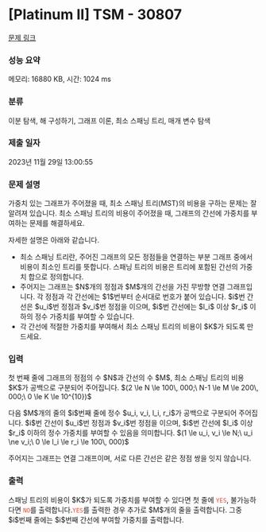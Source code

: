 # [Platinum II] TSM - 30807 

[문제 링크](https://www.acmicpc.net/problem/30807) 

### 성능 요약

메모리: 16880 KB, 시간: 1024 ms

### 분류

이분 탐색, 해 구성하기, 그래프 이론, 최소 스패닝 트리, 매개 변수 탐색

### 제출 일자

2023년 11월 29일 13:00:55

### 문제 설명

<p>가중치 있는 그래프가 주어졌을 때, 최소 스패닝 트리(MST)의 비용을 구하는 문제는 잘 알려져 있습니다. 최소 스패닝 트리의 비용이 주어졌을 때, 그래프의 간선에 가중치를 부여하는 문제를 해결하세요.</p>

<p>자세한 설명은 아래와 같습니다.</p>

<ul>
	<li>최소 스패닝 트리란, 주어진 그래프의 모든 정점들을 연결하는 부분 그래프 중에서 비용이 최소인 트리를 뜻합니다. 스패닝 트리의 비용은 트리에 포함된 간선의 가중치 합으로 정의합니다.</li>
	<li>주어지는 그래프는 $N$개의 정점과 $M$개의 간선을 가진 무방향 연결 그래프입니다. 각 정점과 각 간선에는 $1$번부터 순서대로 번호가 붙어 있습니다. $i$번 간선은 $u_i$번 정점과 $v_i$번 정점을 이으며, $i$번 간선에는 $l_i$ 이상 $r_i$ 이하의 정수 가중치를 부여할 수 있습니다.</li>
	<li>각 간선에 적절한 가중치를 부여해서 최소 스패닝 트리의 비용이 $K$가 되도록 만드세요.</li>
</ul>

### 입력 

 <p>첫 번째 줄에 그래프의 정점의 수 $N$과 간선의 수 $M$, 최소 스패닝 트리의 비용 $K$가 공백으로 구분되어 주어집니다. $(2 \le N \le 100\, 000;\ N-1 \le M \le 200\, 000;\ 0 \le K \le 10^{10})$</p>

<p>다음 $M$개의 줄의 $i$번째 줄에 정수 $u_i, v_i, l_i, r_i$가 공백으로 구분되어 주어집니다. $i$번 간선이 $u_i$번 정점과 $v_i$번 정점을 이으며, $i$번 간선에 $l_i$ 이상 $r_i$ 이하의 정수 가중치를 부여할 수 있음을 의미합니다. $(1 \le u_i, v_i \le N;\ u_i \ne v_i;\ 0 \le l_i \le r_i \le 100\, 000)$</p>

<p>주어지는 그래프는 연결 그래프이며, 서로 다른 간선은 같은 정점 쌍을 잇지 않습니다.</p>

### 출력 

 <p>스패닝 트리의 비용이 $K$가 되도록 가중치를 부여할 수 있다면 첫 줄에 <span style="color:#e74c3c;"><code>YES</code></span>, 불가능하다면 <span style="color:#e74c3c;"><code>NO</code></span>를 출력합니다.<span style="color:#e74c3c;"><code>YES</code></span>를 출력한 경우 추가로 $M$개의 줄을 출력합니다. 그중 $i$번째 줄에는 $i$번째 간선에 부여할 가중치를 출력합니다.</p>

